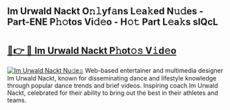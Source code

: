 ## Im Urwald Nackt O𝚗𝚕yf𝚊ns L𝚎a𝚔ed N𝚞𝚍es - Part-ENE P𝚑𝚘tos Vi𝚍𝚎o - H𝚘𝚝 Part L𝚎a𝚔s sIQcL

# <h2><a href="http://kf8u3a.oniu.top/?m=Im+Urwald+Nackt">🔗👉 🔴 Im Urwald Nackt P𝚑ot𝚘𝚜 V𝚒d𝚎o</a></h2>

[![Im Urwald Nackt Nu𝚍e𝚜](https://i.imgur.com/0qMVB7G.gif)](http://kf8u3a.oniu.top/?m=Im+Urwald+Nackt)
Web-based entertainer and multimedia designer Im Urwald Nackt, known for disseminating dance and lifestyle knowledge through popular dance trends and brief videos. Inspiring coach Im Urwald Nackt, celebrated for their ability to bring out the best in their athletes and teams.  
